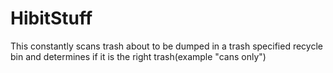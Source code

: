 # HibitStuff
This  constantly scans trash about to be dumped in a trash specified recycle bin and determines if it is the right trash(example "cans only")
